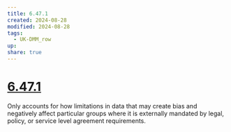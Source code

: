 ```yaml
---
title: 6.47.1
created: 2024-08-28
modified: 2024-08-28
tags:
  - UK-DMM_row
up: 
share: true
---
```

# [6.47.1](6.47.1.md)

Only accounts for how limitations in data that may create bias and negatively affect particular groups where it is externally mandated by legal, policy, or service level agreement requirements.
